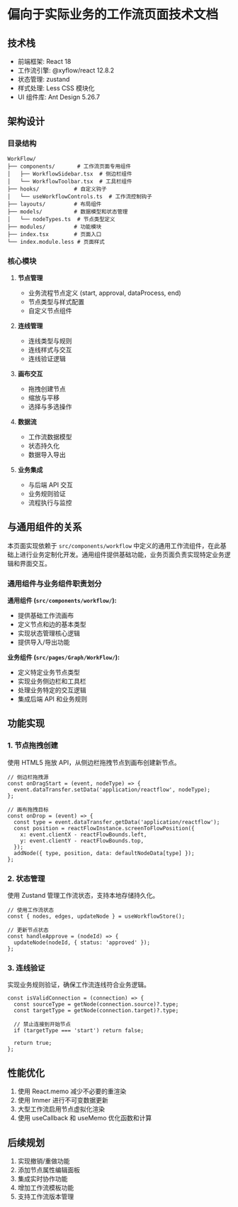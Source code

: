 # 偏向于实际业务的工作流页面技术文档

## 技术栈

- 前端框架: React 18
- 工作流引擎: @xyflow/react 12.8.2
- 状态管理: zustand
- 样式处理: Less CSS 模块化
- UI 组件库: Ant Design 5.26.7

## 架构设计

### 目录结构

```
WorkFlow/
├── components/       # 工作流页面专用组件
│   ├── WorkflowSidebar.tsx  # 侧边栏组件
│   └── WorkflowToolbar.tsx  # 工具栏组件
├── hooks/           # 自定义钩子
│   └── useWorkflowControls.ts  # 工作流控制钩子
├── layouts/         # 布局组件
├── models/          # 数据模型和状态管理
│   └── nodeTypes.ts  # 节点类型定义
├── modules/         # 功能模块
├── index.tsx        # 页面入口
└── index.module.less # 页面样式
```

### 核心模块

1. **节点管理**
   - 业务流程节点定义 (start, approval, dataProcess, end)
   - 节点类型与样式配置
   - 自定义节点组件

2. **连线管理**
   - 连线类型与规则
   - 连线样式与交互
   - 连线验证逻辑

3. **画布交互**
   - 拖拽创建节点
   - 缩放与平移
   - 选择与多选操作

4. **数据流**
   - 工作流数据模型
   - 状态持久化
   - 数据导入导出

5. **业务集成**
   - 与后端 API 交互
   - 业务规则验证
   - 流程执行与监控

## 与通用组件的关系

本页面实现依赖于 `src/components/workflow` 中定义的通用工作流组件，在此基础上进行业务定制化开发。通用组件提供基础功能，业务页面负责实现特定业务逻辑和界面交互。

### 通用组件与业务组件职责划分

**通用组件 (`src/components/workflow/`):**
- 提供基础工作流画布
- 定义节点和边的基本类型
- 实现状态管理核心逻辑
- 提供导入/导出功能

**业务组件 (`src/pages/Graph/WorkFlow/`):**
- 定义特定业务节点类型
- 实现业务侧边栏和工具栏
- 处理业务特定的交互逻辑
- 集成后端 API 和业务规则

## 功能实现

### 1. 节点拖拽创建

使用 HTML5 拖放 API，从侧边栏拖拽节点到画布创建新节点。

```tsx
// 侧边栏拖拽源
const onDragStart = (event, nodeType) => {
  event.dataTransfer.setData('application/reactflow', nodeType);
};

// 画布拖拽目标
const onDrop = (event) => {
  const type = event.dataTransfer.getData('application/reactflow');
  const position = reactFlowInstance.screenToFlowPosition({
    x: event.clientX - reactFlowBounds.left,
    y: event.clientY - reactFlowBounds.top,
  });
  addNode({ type, position, data: defaultNodeData[type] });
};
```

### 2. 状态管理

使用 Zustand 管理工作流状态，支持本地存储持久化。

```tsx
// 使用工作流状态
const { nodes, edges, updateNode } = useWorkflowStore();

// 更新节点状态
const handleApprove = (nodeId) => {
  updateNode(nodeId, { status: 'approved' });
};
```

### 3. 连线验证

实现业务规则验证，确保工作流连线符合业务逻辑。

```tsx
const isValidConnection = (connection) => {
  const sourceType = getNode(connection.source)?.type;
  const targetType = getNode(connection.target)?.type;

  // 禁止连接到开始节点
  if (targetType === 'start') return false;

  return true;
};
```

## 性能优化

1. 使用 React.memo 减少不必要的重渲染
2. 使用 Immer 进行不可变数据更新
3. 大型工作流启用节点虚拟化渲染
4. 使用 useCallback 和 useMemo 优化函数和计算

## 后续规划

1. 实现撤销/重做功能
2. 添加节点属性编辑面板
3. 集成实时协作功能
4. 增加工作流模板功能
5. 支持工作流版本管理